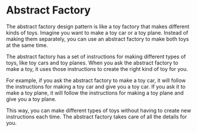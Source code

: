 # Abstract Factory

The abstract factory design pattern is like a toy factory that makes different kinds of toys. Imagine you want to make a toy car or a toy plane. Instead of making them separately, you can use an abstract factory to make both toys at the same time. 

The abstract factory has a set of instructions for making different types of toys, like toy cars and toy planes. When you ask the abstract factory to make a toy, it uses those instructions to create the right kind of toy for you.

For example, if you ask the abstract factory to make a toy car, it will follow the instructions for making a toy car and give you a toy car. If you ask it to make a toy plane, it will follow the instructions for making a toy plane and give you a toy plane.

This way, you can make different types of toys without having to create new instructions each time. The abstract factory takes care of all the details for you.











